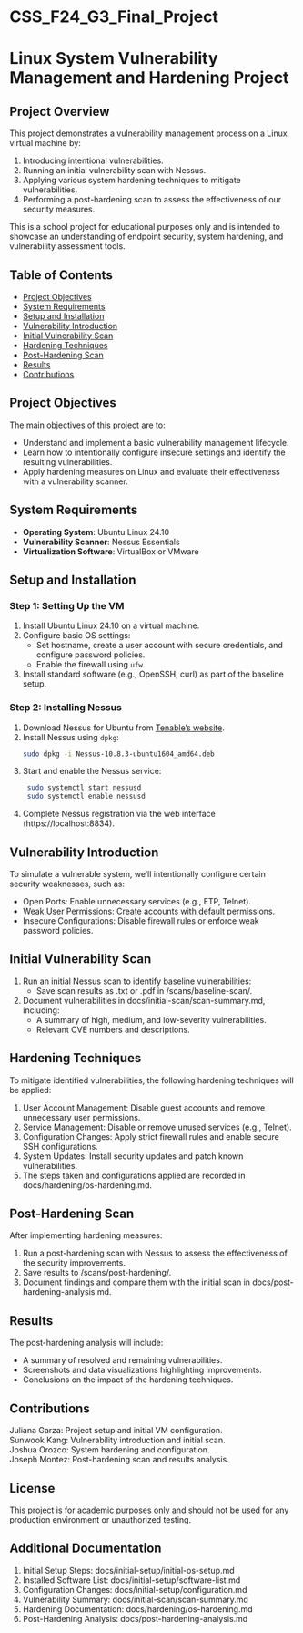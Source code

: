 # CSS_F24_G3_Final_Project

# Linux System Vulnerability Management and Hardening Project

## Project Overview
This project demonstrates a vulnerability management process on a Linux virtual machine by:
1. Introducing intentional vulnerabilities.
2. Running an initial vulnerability scan with Nessus.
3. Applying various system hardening techniques to mitigate vulnerabilities.
4. Performing a post-hardening scan to assess the effectiveness of our security measures.

This is a school project for educational purposes only and is intended to showcase an understanding of endpoint security, system hardening, and vulnerability assessment tools.

## Table of Contents
- [Project Objectives](#project-objectives)
- [System Requirements](#system-requirements)
- [Setup and Installation](#setup-and-installation)
- [Vulnerability Introduction](#vulnerability-introduction)
- [Initial Vulnerability Scan](#initial-vulnerability-scan)
- [Hardening Techniques](#hardening-techniques)
- [Post-Hardening Scan](#post-hardening-scan)
- [Results](#results)
- [Contributions](#contributions)

## Project Objectives
The main objectives of this project are to:
- Understand and implement a basic vulnerability management lifecycle.
- Learn how to intentionally configure insecure settings and identify the resulting vulnerabilities.
- Apply hardening measures on Linux and evaluate their effectiveness with a vulnerability scanner.

## System Requirements
- **Operating System**: Ubuntu Linux 24.10
- **Vulnerability Scanner**: Nessus Essentials
- **Virtualization Software**: VirtualBox or VMware

## Setup and Installation

### Step 1: Setting Up the VM
1. Install Ubuntu Linux 24.10 on a virtual machine.
2. Configure basic OS settings:
   - Set hostname, create a user account with secure credentials, and configure password policies.
   - Enable the firewall using `ufw`.
3. Install standard software (e.g., OpenSSH, curl) as part of the baseline setup.

### Step 2: Installing Nessus
1. Download Nessus for Ubuntu from [Tenable’s website](https://www.tenable.com/products/nessus).
2. Install Nessus using `dpkg`:
   ```bash
   sudo dpkg -i Nessus-10.8.3-ubuntu1604_amd64.deb
3. Start and enable the Nessus service:
   ```bash
    sudo systemctl start nessusd
    sudo systemctl enable nessusd
4. Complete Nessus registration via the web interface (https://localhost:8834).
## Vulnerability Introduction
To simulate a vulnerable system, we’ll intentionally configure certain security weaknesses, such as:
  -  Open Ports: Enable unnecessary services (e.g., FTP, Telnet).
  -  Weak User Permissions: Create accounts with default permissions.
  -  Insecure Configurations: Disable firewall rules or enforce weak password policies.

## Initial Vulnerability Scan
1. Run an initial Nessus scan to identify baseline vulnerabilities:
    -  Save scan results as .txt or .pdf in /scans/baseline-scan/.
2. Document vulnerabilities in docs/initial-scan/scan-summary.md, including:
    -  A summary of high, medium, and low-severity vulnerabilities.
    -  Relevant CVE numbers and descriptions.
## Hardening Techniques
To mitigate identified vulnerabilities, the following hardening techniques will be applied:

1. User Account Management: Disable guest accounts and remove unnecessary user permissions.
2. Service Management: Disable or remove unused services (e.g., Telnet).
3. Configuration Changes: Apply strict firewall rules and enable secure SSH configurations.
4. System Updates: Install security updates and patch known vulnerabilities.
5. The steps taken and configurations applied are recorded in docs/hardening/os-hardening.md.

## Post-Hardening Scan
After implementing hardening measures:  
1. Run a post-hardening scan with Nessus to assess the effectiveness of the security improvements.
2. Save results to /scans/post-hardening/.
3. Document findings and compare them with the initial scan in docs/post-hardening-analysis.md.
## Results
The post-hardening analysis will include:  
  -  A summary of resolved and remaining vulnerabilities.
  -  Screenshots and data visualizations highlighting improvements.
  -  Conclusions on the impact of the hardening techniques.
## Contributions
Juliana Garza: Project setup and initial VM configuration.  
Sunwook Kang: Vulnerability introduction and initial scan.  
Joshua Orozco: System hardening and configuration.  
Joseph Montez: Post-hardening scan and results analysis.  
## License
This project is for academic purposes only and should not be used for any production environment or unauthorized testing.

## Additional Documentation
1. Initial Setup Steps: docs/initial-setup/initial-os-setup.md
2. Installed Software List: docs/initial-setup/software-list.md
3. Configuration Changes: docs/initial-setup/configuration.md
4. Vulnerability Summary: docs/initial-scan/scan-summary.md
5. Hardening Documentation: docs/hardening/os-hardening.md
6. Post-Hardening Analysis: docs/post-hardening-analysis.md

